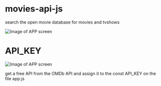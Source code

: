 # movies-api-js
search the open movie database for movies and tvshows

![Image of APP screen](https://franciscofarinha.com/repo_images/vanillajs_movies_screen.png)

# API_KEY

![Image of APP screen](https://franciscofarinha.com/repo_images/vanillajs_movies_api.png)

get a free API from the OMDb API and assign it to the const API_KEY on the file app.js
